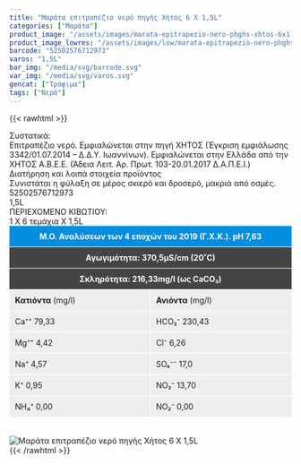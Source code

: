 ```yaml
---
title: "Μαράτα επιτραπέζιο νερό πηγής Χήτος 6 Χ 1,5L"
categories: ["Μαράτα"]
product_image: "/assets/images/marata-epitrapezio-nero-phghs-xhtos-6x1.5l.jpg"
product_image_lowres: "/assets/images/low/marata-epitrapezio-nero-phghs-xhtos-6x1.5l.jpg"
barcode: "52502576712973"
varos: "1,5L"
bar_img: "/media/svg/barcode.svg"
var_img: "/media/svg/varos.svg"
gencat: ["Τρόφιμα"]
tags: ["Νερά"]
---
```

{{< rawhtml >}}

<div class="sload257"><div class="product"><div id="sistatika">Συστατικά:</div><div class="alltext">Επιτραπέζιο νερό. Εμφιαλώνεται στην πηγή ΧΗΤΟΣ (Έγκριση εμφιάλωσης 3342/01.07.2014 – Δ.Δ.Υ. Ιωαννίνων). Εμφιαλώνεται στην Ελλάδα από την ΧΗΤΟΣ Α.Β.Ε.Ε. (Άδεια Λειτ. Αρ. Πρωτ. 103-20.01.2017 Δ.Α.Π.Ε.Ι.)</div><div id="loipa">Διατήρηση και λοιπά στοιχεία προϊόντος</div><div class="alltext">Συνιστάται η φύλαξη σε μέρος σκιερό και δροσερό, μακριά από οσμές.</div><div id="barcode"><div id="barimage1"></div><span id="bartext">52502576712973</span></div><div id="varos"><div id="varosimage1"></div><span id="varostext">1,5L</span></div><div id="kivotio">ΠΕΡΙΕΧΟΜΕΝΟ ΚΙΒΩΤΙΟΥ:<br>1 Χ 6 τεμάχια Χ 1,5L</div><div style="background:#048ee2;color:#fff;padding:10px;text-align:center;border-bottom:1px solid #fff"><b>Μ.Ο. Αναλύσεων των 4 εποχών του 2019 (Γ.X.K.). pH 7,63</b></div><div style="background:#444;color:#fff;padding:10px;text-align:center;border-bottom:1px solid #fff"><b>Αγωγιμότητα: 370,5µS/cm (20˚C)</b></div><div style="background:#444;color:#fff;padding:10px;text-align:center"><b>Σκληρότητα: 216,33mg/l (ως CaCO₃)</b></div><div id="list1"><div id="list1in"><strong>Κατιόντα</strong>&nbsp;(mg/l)</div><div id="list1in">Ca⁺⁺ 79,33</div><div id="list1in">Mg⁺⁺ 4,42</div><div id="list1in">Na⁺ 4,57</div><div id="list1in">K⁺ 0,95</div><div id="list1in">NH₄⁺ 0,00</div></div><div id="list2"><div id="list1in"><strong>Ανιόντα</strong>&nbsp;(mg/l)</div><div id="list1in">HCO₃⁻ 230,43</div><div id="list1in">Cl⁻ 6,26</div><div id="list1in">SO₄⁻⁻ 17,0</div><div id="list1in">NO₃⁻ 13,70</div><div id="list1in">NO₂⁻ 0,00</div><br><br></div><style>#list1{width:50%;float:left;border-right:1px solid #fff;box-sizing:border-box}#list2{width:50%;float:right}#list1in{padding:10px;background:#eee;border-top:1px solid #fff}</style><div class="pimg"><img alt="Μαράτα επιτραπέζιο νερό πηγής Χήτος 6 Χ 1,5L" title="Μαράτα επιτραπέζιο νερό πηγής Χήτος 6 Χ 1,5L" src="/assets/images/marata-epitrapezio-nero-phghs-xhtos-6x1.5l.jpg"></div></div></div>
{{< /rawhtml >}}


